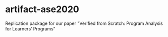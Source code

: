 # artifact-ase2020
Replication package for our paper "Verified from Scratch: Program Analysis for Learners’ Programs"
